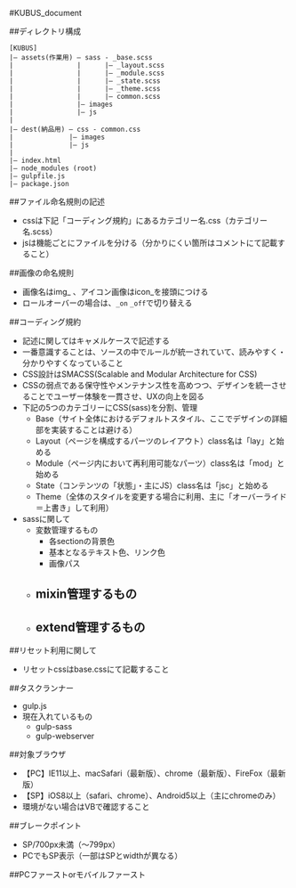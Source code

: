 #KUBUS_document

##ディレクトリ構成
```
[KUBUS]
|— assets(作業用) — sass - _base.scss
|                |      |— _layout.scss
|                |      |— _module.scss
|                |      |— _state.scss
|                |      |— _theme.scss
|                |      |— common.scss
|                |— images
|                |— js
|
|— dest(納品用) — css - common.css
|              |— images
|              |— js
|
|— index.html
|— node_modules (root)
|— gulpfile.js
|— package.json
```


##ファイル命名規則の記述
- cssは下記「コーディング規約」にあるカテゴリー名.css（カテゴリー名.scss）
- jsは機能ごとにファイルを分ける（分かりにくい箇所はコメントにて記載すること）

##画像の命名規則
- 画像名はimg_ 、アイコン画像はicon_を接頭につける
- ロールオーバーの場合は、`_on` `_off`で切り替える

##コーディング規約
- 記述に関してはキャメルケースで記述する
- 一番意識することは、ソースの中でルールが統一されていて、読みやすく・分かりやすくなっていること
- CSS設計はSMACSS(Scalable and Modular Architecture for CSS)
- CSSの弱点である保守性やメンテナンス性を高めつつ、デザインを統一させることでユーザー体験を一貫させ、UXの向上を図る
- 下記の5つのカテゴリーにCSS(sass)を分割、管理
	- Base（サイト全体におけるデフォルトスタイル、ここでデザインの詳細部を実装することは避ける）
	- Layout（ページを構成するパーツのレイアウト）class名は「lay」と始める
	- Module（ページ内において再利用可能なパーツ）class名は「mod」と始める
	- State（コンテンツの「状態」・主にJS）class名は「jsc」と始める
	- Theme（全体のスタイルを変更する場合に利用、主に「オーバーライド＝上書き」して利用）
- sassに関して
	- 変数管理するもの
		- 各sectionの背景色
		- 基本となるテキスト色、リンク色
		- 画像パス
	- mixin管理するもの
		-
	- extend管理するもの
		-

<!--
	- ベンダープリフェックスの呼び出し
 -->

##リセット利用に関して
- リセットcssはbase.cssにて記載すること

##タスクランナー
- gulp.js
- 現在入れているもの
	- gulp-sass
	- gulp-webserver

##対象ブラウザ
- 【PC】IE11以上、macSafari（最新版）、chrome（最新版）、FireFox（最新版）
- 【SP】iOS8以上（safari、chrome）、Android5以上（主にchromeのみ）
- 環境がない場合はVBで確認すること

##ブレークポイント
- SP/700px未満（〜799px）
- PCでもSP表示（一部はSPとwidthが異なる）

##PCファーストorモバイルファースト
